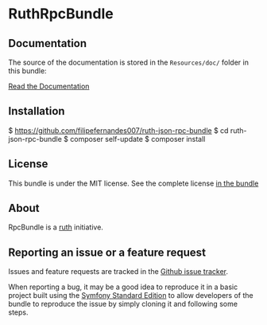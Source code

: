 RuthRpcBundle
===================

Documentation
-------------

The source of the documentation is stored in the `Resources/doc/` folder
in this bundle:

[Read the Documentation](Resources/doc/index.rst)

Installation
------------

$ https://github.com/filipefernandes007/ruth-json-rpc-bundle
$ cd ruth-json-rpc-bundle
$ composer self-update
$ composer install

License
-------

This bundle is under the MIT license. See the complete license [in the bundle](LICENSE)

About
-----

RpcBundle is a [ruth](https://github.com/filipefernandes007/ruth-json-rpc-bundle) initiative.

Reporting an issue or a feature request
---------------------------------------

Issues and feature requests are tracked in the [Github issue tracker](https://github.com/filipefernandes007/ruth-json-rpc-bundle/issues).

When reporting a bug, it may be a good idea to reproduce it in a basic project
built using the [Symfony Standard Edition](https://github.com/symfony/symfony-standard)
to allow developers of the bundle to reproduce the issue by simply cloning it
and following some steps.